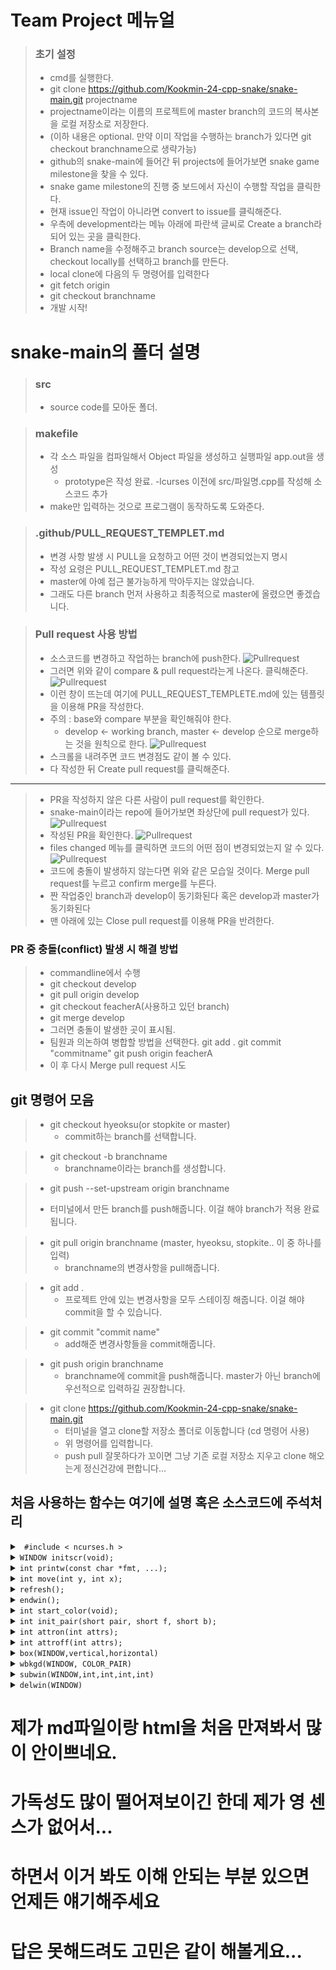 # Team Project 메뉴얼
> ### 초기 설정
> * cmd를 실행한다.
> * git clone https://github.com/Kookmin-24-cpp-snake/snake-main.git projectname
> * projectname이라는 이름의 프로젝트에 master branch의 코드의 복사본을 로컬 저장소로 저장한다.
> * (이하 내용은 optional. 만약 이미 작업을 수행하는 branch가 있다면 git checkout branchname으로 생략가능)
> * github의 snake-main에 들어간 뒤 projects에 들어가보면 snake game milestone을 찾을 수 있다.
> * snake game milestone의 진행 중 보드에서 자신이 수행할 작업을 클릭한다.
> * 현재 issue인 작업이 아니라면 convert to issue를 클릭해준다.
> * 우측에 development라는 메뉴 아래에 파란색 글씨로 Create a branch라 되어 있는 곳을 클릭한다.
> * Branch name을 수정해주고 branch source는 develop으로 선택, checkout locally를 선택하고 branch를 만든다.
> * local clone에 다음의 두 명령어를 입력한다
> * git fetch origin
> * git checkout branchname
> * 개발 시작!

# snake-main의 폴더 설명
> ### src
> * source code를 모아둔 폴더.

> ### makefile
> * 각 소스 파일을 컴파일해서 Object 파일을 생성하고 실행파일 app.out을 생성
>   - prototype은 작성 완료. -lcurses 이전에 src/파일명.cpp를 작성해 소스코드 추가
> * make만 입력하는 것으로 프로그램이 동작하도록 도와준다.

>### .github/PULL_REQUEST_TEMPLET.md
> * 변경 사항 발생 시 PULL을 요청하고 어떤 것이 변경되었는지 명시
> * 작성 요령은 PULL_REQUEST_TEMPLET.md 참고
> * master에 아예 접근 불가능하게 막아두지는 않았습니다.
> * 그래도 다른 branch 먼저 사용하고 최종적으로 master에 올렸으면 좋겠습니다.

>### Pull request 사용 방법
> * 소스코드를 변경하고 작업하는 branch에 push한다.
> ![Pullrequest](PR1.png)
> * 그러면 위와 같이 compare & pull request라는게 나온다. 클릭해준다.
> ![Pullrequest](PR2.png)
> * 이런 창이 뜨는데 여기에 PULL_REQUEST_TEMPLETE.md에 있는 템플릿을 이용해 PR을 작성한다.
> * 주의 : base와 compare 부분을 확인해줘야 한다.
>   - develop <- working branch, master <- develop 순으로 merge하는 것을 원칙으로 한다.
> ![Pullrequest](PR3.png)
> * 스크롤을 내려주면 코드 변경점도 같이 볼 수 있다.
> * 다 작성한 뒤 Create pull request를 클릭해준다.

----

> * PR을 작성하지 않은 다른 사람이 pull request를 확인한다.
> * snake-main이라는 repo에 들어가보면 좌상단에 pull request가 있다.
> ![Pullrequest](PR4.png)
> * 작성된 PR을 확인한다.
> ![Pullrequest](PR5.png)
> * files changed 메뉴를 클릭하면 코드의 어떤 점이 변경되었는지 알 수 있다.
> ![Pullrequest](PR6.png)
> * 코드에 충돌이 발생하지 않는다면 위와 같은 모습일 것이다. Merge pull request를 누르고 confirm merge를 누른다.
> * 짠 작업중인 branch과 develop이 동기화된다 혹은 develop과 master가 동기화된다
> * 맨 아래에 있는 Close pull request를 이용해 PR을 반려한다.

### PR 중 충돌(conflict) 발생 시 해결 방법
> * commandline에서 수행
> * git checkout develop
> * git pull origin develop
> * git checkout feacherA(사용하고 있던 branch)
> * git merge develop
> * 그러면 충돌이 발생한 곳이 표시됨.
> * 팀원과 의논하여 병합할 방법을 선택한다.
git add .
git commit "commitname"
git push origin feacherA
> * 이 후 다시 Merge pull request 시도

## git 명령어 모음
> * git checkout hyeoksu(or stopkite or master)
>   - commit하는 branch를 선택합니다.

> * git checkout -b branchname
>   - branchname이라는 branch를 생성합니다.

> *  git push --set-upstream origin branchname
>   - 터미널에서 만든 branch를 push해줍니다. 이걸 해야 branch가 적용 완료됩니다.

> * git pull origin branchname (master, hyeoksu, stopkite.. 이 중 하나를 입력)
>   - branchname의 변경사항을 pull해줍니다.

> * git add .
>   - 프로젝트 안에 있는 변경사항을 모두 스테이징 해줍니다. 이걸 해야 commit을 할 수 있습니다.

> * git commit "commit name"
>   - add해준 변경사항들을 commit해줍니다.

> * git push origin branchname
>   - branchname에 commit을 push해줍니다. master가 아닌 branch에 우선적으로 입력하길 권장합니다.

> * git clone https://github.com/Kookmin-24-cpp-snake/snake-main.git
>   - 터미널을 열고 clone할 저장소 폴더로 이동합니다 (cd 명령어 사용)
>   - 위 명령어를 입력합니다.
>   - push pull 잘못하다가 꼬이면 그냥 기존 로컬 저장소 지우고 clone 해오는게 정신건강에 편합니다...

## 처음 사용하는 함수는 여기에 설명 혹은 소스코드에 주석처리
<details>
<summary>
<code> #include &lt; ncurses.h &gt; </code>
</summary>
<div markdown="1">

ncurses 라이브러리를 사용하는 C/C++ 프로그램들의  컴파일을 위해 <ncurses.h> 헤더파일을 포함하여야 한다.

</div>
</details>

<details>
<summary>
<code>WINDOW initscr(void); </code>
</summary>
<div markdown="1">

initscr() 함수를  반드시 먼저 호출하여 터미널을 초기화하여야 한다. initscr() 함수는 'stdscr' 이라 일컫는 기본 윈도우를 생성한다.

</div>
</details>

<details>
<summary>
<code>int printw(const char *fmt, ...); </code>
</summary>
<div markdown="1">

stdscr 인 기본 윈도우 내에 (y, x) 위치에 문자열을 출력한다. 프로그램에서는 커서 위치가 0, 0 이기 때문에 현재 윈도우의 좌상단에 문자열을 출력한다.

</div>
</details>

<details>
<summary>
<code>int move(int y, int x);</code>
</summary>
<div markdown="1">

해당 좌표에 커서를 넘겨준다. 첫 번째 인자에는 y좌표, 두 번째 인자에는 x좌표를 파라미터로 가진다.

</div>
</details>

<details>
<summary>
<code>refresh();</code>
</summary>
<div markdown="1">

실제로 printw 함수를 실행한다고 바로 화면에 문자열이 출력되는 것이 아니다.
함수 printw 는 기본 윈도우에 문자열을 쓰고, 화면에 출력은 하지 않는다. 즉 윈도우 버퍼에 데이터를 쓰기만 함을 의미한다.
윈도우의 버퍼의 내용을 화면에 출력하기 위해서는 refresh() 함수를 호출여야 한다.

</div>
</details>

<details>
<summary>
<code>endwin();</code>
</summary>
<div markdown="1">

최종 ncurses 모드를 종료하여야 한다.  이를 생략하면 프로그램 종료 후 터미널이 비정상적으로 동작할 수 있다.
함수 endwin() 는 ncurses 에 의해 점유되었던 메모리의 해제 후, 터미널을 일반 모드로 변경한다.

</div>
</details>

<details>
<summary>
<code>int start_color(void);</code>
</summary>
<div markdown="1">

ncurses에 color attribute 사용 선언

</div>
</details>

<details>
<summary>
<code>int init_pair(short pair, short f, short b);</code>
</summary>
<div markdown="1">

색 attribute를 설정한다. 한쌍의 색 속성을 설정
인자 (숫자, 폰트색, 폰트배경색)
ex) init_pair(1, COLOR_RED, COLOR_WHITE);
1번 팔레트
폰트 색상 : 빨간색, 폰트 배경 색상 : 흰색
반환값 : 성공 시 0, 실패 시 -1

</div>
</details>

<details>
<summary>
<code>int attron(int attrs);</code>
</summary>
<div markdown="1">

적용할 속성 설정
ex) attron(COLOR_PAIR(1))
1번 팔레트 사용
반환값
성공 시 0, 실패 시 -1

</div>
</details>

<details>
<summary>
<code>int attroff(int attrs);</code>
</summary>
<div markdown="1">

attribute의 해제
printw 함수 출력전 속성을 키고 끄는 함수이다. 인자로 COLOR_PAIR을 넣어주면 앞에 초기화 해주었던 pair의 속성이 활성화 된다

</div>
</details>

<details>
<summary>
<code>box(WINDOW,vertical,horizontal)</code>
</summary>
<div markdown="1">

윈도우의 테두리를 생성한다.

</div>
</details>

<details>
<summary>
<code>wbkgd(WINDOW, COLOR_PAIR)</code>
</summary>
<div markdown="1">

윈도우의 백그라운드컬러를 조정한다.

</div>
</details>

<details>
<summary>
<code>subwin(WINDOW,int,int,int,int)</code>
</summary>
<div markdown="1">

서브 WINDOW를 좌표에 맞게 생성한다.

</div>
</details>

<details>
<summary>
<code>delwin(WINDOW)</code>
</summary>
<div markdown="1">

생성한 서브 WINDOW를 삭제한다.

</div>
</details>

# 제가 md파일이랑 html을 처음 만져봐서 많이 안이쁘네요.
# 가독성도 많이 떨어져보이긴 한데 제가 영 센스가 없어서...
# 하면서 이거 봐도 이해 안되는 부분 있으면 언제든 얘기해주세요
# 답은 못해드려도 고민은 같이 해볼게요...